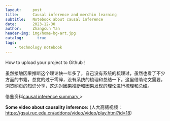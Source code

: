 ```yaml
---
layout:     post
title:      Causal inference and merchin learning
subtitle:   Notebook about causal inference
date:       2023-12-30
author:     Zhangcun Yan
header-img: img/home-bg-art.jpg
catalog:      true
tags:
    - technology notebook
---
```



How to upload your project to Github！

虽然接触因果推断这个理论快一年多了，自己没有系统的梳理过，虽然也看了不少方面的书籍，总觉的过于零碎，没有系统的梳理和总结一下。这里借助论文需要，浏览网页的知识分享，这边对因果推断和因果发现的理论进行梳理和总结。

借鉴资料<a href="https://zhuanlan.zhihu.com/p/403098221">causal inference summary </a>>



**Some video about causality inference:** (人大高瓴视频：https://gsai.ruc.edu.cn/addons/video/video/play.html?id=18)